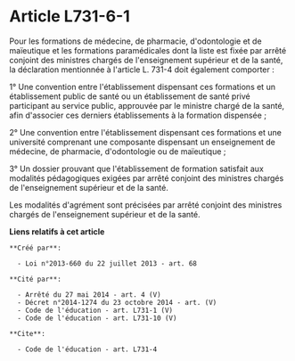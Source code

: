 # Article L731-6-1

Pour les formations de médecine, de pharmacie, d'odontologie et de maïeutique et les formations paramédicales dont la liste
est fixée par arrêté conjoint des ministres chargés de l'enseignement supérieur et de la santé, la déclaration mentionnée à
l'article L. 731-4 doit également comporter : 

1° Une convention entre l'établissement dispensant ces formations et un établissement public de santé ou un établissement de
santé privé participant au service public, approuvée par le ministre chargé de la santé, afin d'associer ces derniers
établissements à la formation dispensée ; 

2° Une convention entre l'établissement dispensant ces formations et une université comprenant une composante dispensant un
enseignement de médecine, de pharmacie, d'odontologie ou de maïeutique ; 

3° Un dossier prouvant que l'établissement de formation satisfait aux modalités pédagogiques exigées par arrêté conjoint des
ministres chargés de l'enseignement supérieur et de la santé. 

Les modalités d'agrément sont précisées par arrêté conjoint des ministres chargés de l'enseignement supérieur et de la santé.

**Liens relatifs à cet article**

	**Créé par**:

	  - Loi n°2013-660 du 22 juillet 2013 - art. 68

	**Cité par**:

	  - Arrêté du 27 mai 2014 - art. 4 (V)
	  - Décret n°2014-1274 du 23 octobre 2014 - art. (V)
	  - Code de l'éducation - art. L731-1 (V)
	  - Code de l'éducation - art. L731-10 (V)

	**Cite**:

	  - Code de l'éducation - art. L731-4
